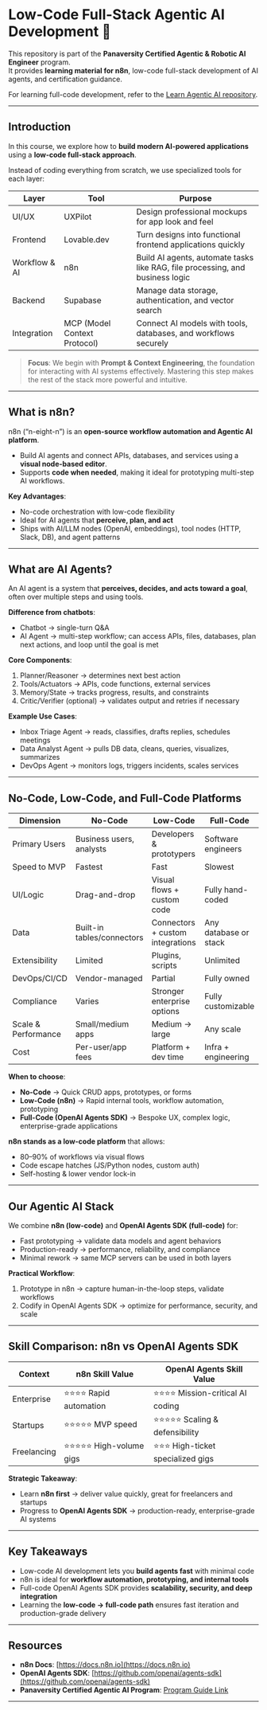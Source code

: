 # Low-Code Full-Stack Agentic AI Development 🚀

This repository is part of the **Panaversity Certified Agentic & Robotic AI Engineer** program.  
It provides **learning material for n8n**, low-code full-stack development of AI agents, and certification guidance.

For learning full-code development, refer to the [Learn Agentic AI repository](#).

---

## Introduction

In this course, we explore how to **build modern AI-powered applications** using a **low-code full-stack approach**.  

Instead of coding everything from scratch, we use specialized tools for each layer:

| Layer | Tool | Purpose |
|-------|------|--------|
| UI/UX | UXPilot | Design professional mockups for app look and feel |
| Frontend | Lovable.dev | Turn designs into functional frontend applications quickly |
| Workflow & AI | n8n | Build AI agents, automate tasks like RAG, file processing, and business logic |
| Backend | Supabase | Manage data storage, authentication, and vector search |
| Integration | MCP (Model Context Protocol) | Connect AI models with tools, databases, and workflows securely |

> **Focus**: We begin with **Prompt & Context Engineering**, the foundation for interacting with AI systems effectively. Mastering this step makes the rest of the stack more powerful and intuitive.

---

## What is n8n?

n8n (“n-eight-n”) is an **open-source workflow automation and Agentic AI platform**.  

- Build AI agents and connect APIs, databases, and services using a **visual node-based editor**.  
- Supports **code when needed**, making it ideal for prototyping multi-step AI workflows.  

**Key Advantages**:  
- No-code orchestration with low-code flexibility  
- Ideal for AI agents that **perceive, plan, and act**  
- Ships with AI/LLM nodes (OpenAI, embeddings), tool nodes (HTTP, Slack, DB), and agent patterns  

---

## What are AI Agents?

An AI agent is a system that **perceives, decides, and acts toward a goal**, often over multiple steps and using tools.  

**Difference from chatbots**:  
- Chatbot → single-turn Q&A  
- AI Agent → multi-step workflow; can access APIs, files, databases, plan next actions, and loop until the goal is met  

**Core Components**:  
1. Planner/Reasoner → determines next best action  
2. Tools/Actuators → APIs, code functions, external services  
3. Memory/State → tracks progress, results, and constraints  
4. Critic/Verifier (optional) → validates output and retries if necessary  

**Example Use Cases**:  
- Inbox Triage Agent → reads, classifies, drafts replies, schedules meetings  
- Data Analyst Agent → pulls DB data, cleans, queries, visualizes, summarizes  
- DevOps Agent → monitors logs, triggers incidents, scales services  

---

## No-Code, Low-Code, and Full-Code Platforms

| Dimension | No-Code | Low-Code | Full-Code |
|-----------|---------|----------|----------|
| Primary Users | Business users, analysts | Developers & prototypers | Software engineers |
| Speed to MVP | Fastest | Fast | Slowest |
| UI/Logic | Drag-and-drop | Visual flows + custom code | Fully hand-coded |
| Data | Built-in tables/connectors | Connectors + custom integrations | Any database or stack |
| Extensibility | Limited | Plugins, scripts | Unlimited |
| DevOps/CI/CD | Vendor-managed | Partial | Fully owned |
| Compliance | Varies | Stronger enterprise options | Fully customizable |
| Scale & Performance | Small/medium apps | Medium → large | Any scale |
| Cost | Per-user/app fees | Platform + dev time | Infra + engineering |

**When to choose**:  
- **No-Code** → Quick CRUD apps, prototypes, or forms  
- **Low-Code (n8n)** → Rapid internal tools, workflow automation, prototyping  
- **Full-Code (OpenAI Agents SDK)** → Bespoke UX, complex logic, enterprise-grade applications  

**n8n stands as a low-code platform** that allows:  
- 80–90% of workflows via visual flows  
- Code escape hatches (JS/Python nodes, custom auth)  
- Self-hosting & lower vendor lock-in  

---

## Our Agentic AI Stack

We combine **n8n (low-code)** and **OpenAI Agents SDK (full-code)** for:  

- Fast prototyping → validate data models and agent behaviors  
- Production-ready → performance, reliability, and compliance  
- Minimal rework → same MCP servers can be used in both layers  

**Practical Workflow**:  
1. Prototype in n8n → capture human-in-the-loop steps, validate workflows  
2. Codify in OpenAI Agents SDK → optimize for performance, security, and scale  

---

## Skill Comparison: n8n vs OpenAI Agents SDK

| Context | n8n Skill Value | OpenAI Agents Skill Value |
|---------|----------------|--------------------------|
| Enterprise | ⭐⭐⭐⭐ Rapid automation | ⭐⭐⭐⭐ Mission-critical AI coding |
| Startups | ⭐⭐⭐⭐⭐ MVP speed | ⭐⭐⭐⭐⭐ Scaling & defensibility |
| Freelancing | ⭐⭐⭐⭐⭐ High-volume gigs | ⭐⭐⭐ High-ticket specialized gigs |

**Strategic Takeaway**:  
- Learn **n8n first** → deliver value quickly, great for freelancers and startups  
- Progress to **OpenAI Agents SDK** → production-ready, enterprise-grade AI systems  

---

## Key Takeaways

- Low-code AI development lets you **build agents fast** with minimal code  
- n8n is ideal for **workflow automation, prototyping, and internal tools**  
- Full-code OpenAI Agents SDK provides **scalability, security, and deep integration**  
- Learning the **low-code → full-code path** ensures fast iteration and production-grade delivery  

---

## Resources

- **n8n Docs**: [https://docs.n8n.io](https://docs.n8n.io)  
- **OpenAI Agents SDK**: [https://github.com/openai/agents-sdk](https://github.com/openai/agents-sdk)  
- **Panaversity Certified Agentic AI Program**: [Program Guide Link](#)

---


